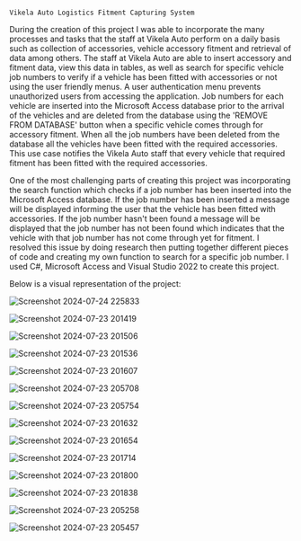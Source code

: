                                                                           Vikela Auto Logistics Fitment Capturing System

During the creation of this project I was able to incorporate the many processes and tasks that the staff at Vikela Auto perform on a daily basis such as collection of accessories, vehicle accessory fitment and retrieval of data among others.
The staff at Vikela Auto are able to insert accessory and fitment data, view this data in tables, as well as search for specific vehicle job numbers to verify if a vehicle has been fitted with accessories or not using the user friendly menus. A user authentication menu prevents unauthorized users from accessing the application.
Job numbers for each vehicle are inserted into the Microsoft Access database prior to the arrival of the vehicles and are deleted from the database using the 'REMOVE FROM DATABASE' button when a specific vehicle comes through for accessory fitment. When all the job numbers have been deleted from the database all the vehicles have been fitted with the required accessories. This use case notifies the Vikela Auto staff that every vehicle that required fitment has been fitted with the required accessories.

One of the most challenging parts of creating this project was incorporating the search function which checks if a job number has been inserted into the Microsoft Access database. If the job number has been inserted a message will be displayed informing the user that the vehicle has been fitted with accessories. If the job number hasn't been found a message will be displayed that the job number has not been found which indicates that the vehicle with that job number has not come through yet for fitment. I resolved this issue by doing research then putting together different pieces of code and creating my own function to search for a specific job number. I used C#, Microsoft Access and Visual Studio 2022 to create this project.

Below is a visual representation of the project:


![Screenshot 2024-07-24 225833](https://github.com/user-attachments/assets/60c90aaf-ec39-449e-a437-323c5ce0f882)


![Screenshot 2024-07-23 201419](https://github.com/user-attachments/assets/7ef3d1fd-3a44-4b42-973b-f0d7ba49c8e4)


![Screenshot 2024-07-23 201506](https://github.com/user-attachments/assets/095115fd-c53c-4b2f-bb40-3f4de6c2bcfb)


![Screenshot 2024-07-23 201536](https://github.com/user-attachments/assets/66527d16-0ea2-4823-af95-da8b8546694d)


![Screenshot 2024-07-23 201607](https://github.com/user-attachments/assets/59d441e6-02d6-45e2-9d5c-d8a45eaa1ab0)


![Screenshot 2024-07-23 205708](https://github.com/user-attachments/assets/c2ff7fa9-0dd2-42c0-a6fc-0c8762c83a1f)


![Screenshot 2024-07-23 205754](https://github.com/user-attachments/assets/46455767-cef6-4b35-bfad-01a8c7743ebf)


![Screenshot 2024-07-23 201632](https://github.com/user-attachments/assets/c6d00e23-e4a0-40b3-8ccc-88c5f768e929)


![Screenshot 2024-07-23 201654](https://github.com/user-attachments/assets/0ce692e4-fb6f-4114-9d78-91b6fcfd90c8)


![Screenshot 2024-07-23 201714](https://github.com/user-attachments/assets/539a39f7-f244-4e87-b21e-cd93b79e25a4)


![Screenshot 2024-07-23 201800](https://github.com/user-attachments/assets/86de0748-3ff1-47f9-ae0f-a560f45dbcb3)


![Screenshot 2024-07-23 201838](https://github.com/user-attachments/assets/7ece9c1b-1171-41ab-8689-77ee3f92a41e)


![Screenshot 2024-07-23 205258](https://github.com/user-attachments/assets/97cd9d2e-efa9-4254-a0bb-94393519d3a9)


![Screenshot 2024-07-23 205457](https://github.com/user-attachments/assets/756d1bc3-0eb2-4ac5-b903-d4eac376444d)



















